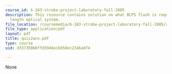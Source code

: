 ```yaml
---
course_id: 6-163-strobe-project-laboratory-fall-2005
description: This resource contains solution on what BCPS flash is required and focal
  length optical system.
file_location: /coursemedia/6-163-strobe-project-laboratory-fall-2005/d33735066ffd5946ecb858ec2346a6f4_quiz2ans.pdf
file_type: application/pdf
layout: pdf
title: quiz2ans.pdf
type: course
uid: d33735066ffd5946ecb858ec2346a6f4

---
```

None